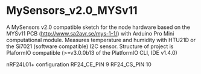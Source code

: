 # MySensors_v2.0_MYSv11
A MySensors v2.0 compatible sketch for the node hardware based on the MYSv11 PCB (http://www.sa2avr.se/mys-1-1/) with Arduino Pro Mini computational module. Measures temperature and humidity with HTU21D or the Si7021 (software compatible) I2C sensor.
Structure of project is PlaformIO compatible (>=v3.0.0b13 of the PlatformIO CLI, IDE v1.4.0)

nRF24L01+ configuration
RF24_CE_PIN 9
RF24_CS_PIN 10
